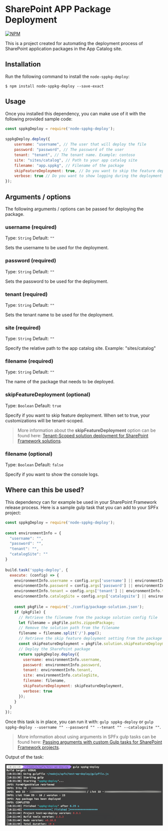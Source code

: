 # SharePoint APP Package Deployment

[![NPM](https://nodei.co/npm/node-sppkg-deploy.png?compact=true)](https://nodei.co/npm/node-sppkg-deploy/)

This is a project created for automating the deployment process of SharePoint application packages in the App Catalog site.

## Installation
Run the following command to install the `node-sppkg-deploy`:

```
$ npm install node-sppkg-deploy --save-exact
```

## Usage

Once you installed this dependency, you can make use of it with the following provided sample code:

```javascript
const sppkgDeploy = require('node-sppkg-deploy');

sppkgDeploy.deploy({
    username: "username", // The user that will deploy the file
    password: "password", // The password of the user
    tenant: "tenant", // The tenant name. Example: contoso
    site: "sites/catalog", // Path to your app catalog site
    filename: "app.sppkg", // Filename of the package
    skipFeatureDeployment: true, // Do you want to skip the feature deployment (SharePoint Framework)
    verbose: true // Do you want to show logging during the deployment
});
```

## Arguments / options

The following arguments / options can be passed for deploying the package.

### username (required)

Type: `String`
Default: `""`

Sets the username to be used for the deployment.

### password (required)

Type: `String`
Default: `""`

Sets the password to be used for the deployment.

### tenant (required)

Type: `String`
Default: `""`

Sets the tenant name to be used for the deployment.

### site (required)

Type: `String`
Default: `""`

Specify the relative path to the app catalog site. Example: "sites/catalog"

### filename (required)

Type: `String`
Default: `""`

The name of the package that needs to be deployed.

### skipFeatureDeployment (optional)

Type: `Boolean`
Default: `true`

Specify if you want to skip feature deployment. When set to true, your customizations will be tenant-scoped.

> More information about the **skipFeatureDeployment** option can be found here: [Tenant-Scoped solution deployment for SharePoint Framework solutions](https://dev.office.com/sharepoint/docs/spfx/tenant-scoped-deployment).

### filename (optional)

Type: `Boolean`
Default: `false`

Specify if you want to show the console logs.

## Where can this be used?

This dependency can for example be used in your SharePoint Framework release process. Here is a sample gulp task that you can add to your SPFx project:

```javascript
const sppkgDeploy = require('node-sppkg-deploy');

const environmentInfo = {
  "username": "",
  "password": "",
  "tenant": "",
  "catalogSite": ""
}

build.task('sppkg-deploy', {
  execute: (config) => {
    environmentInfo.username = config.args['username'] || environmentInfo.username;
    environmentInfo.password = config.args['password'] || environmentInfo.password;
    environmentInfo.tenant = config.args['tenant'] || environmentInfo.tenant;
    environmentInfo.catalogSite = config.args['catalogsite'] || environmentInfo.catalogSite;

    const pkgFile = require('./config/package-solution.json');
    if (pkgFile) {
      // Retrieve the filename from the package solution config file
      let filename = pkgFile.paths.zippedPackage;
      // Remove the solution path from the filename
      filename = filename.split('/').pop();
      // Retrieve the skip feature deployment setting from the package solution config file
      const skipFeatureDeployment = pkgFile.solution.skipFeatureDeployment ? pkgFile.solution.skipFeatureDeployment : false;
      // Deploy the SharePoint package
      return sppkgDeploy.deploy({
        username: environmentInfo.username,
        password: environmentInfo.password,
        tenant: environmentInfo.tenant,
        site: environmentInfo.catalogSite,
        filename: filename,
        skipFeatureDeployment: skipFeatureDeployment,
        verbose: true
      });
    }
  }
});
```

Once this task is in place, you can run it with: `gulp sppkg-deploy` or `gulp sppkg-deploy --username "" --password "" --tenant "" --catalogsite ""`.

> More information about using arguments in SPFx gulp tasks can be found here: [Passing arguments with custom Gulp tasks for SharePoint Framework projects](https://www.eliostruyf.com/passing-arguments-with-custom-gulp-tasks-for-sharepoint-framework-projects/).

Output of the task:

![Gulp task output](./assets/task-output.png)
